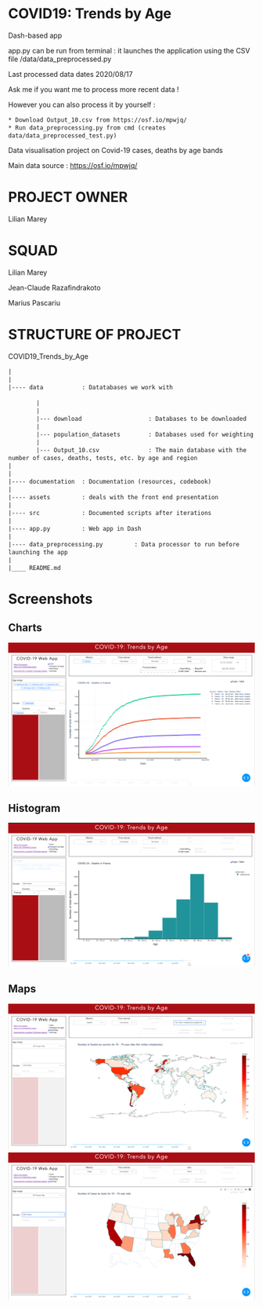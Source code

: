 # COVID19: Trends by Age

Dash-based app

app.py can be run from terminal : it launches the application using the CSV file /data/data_preprocessed.py

Last processed data dates 2020/08/17

Ask me if you want me to process more recent data !

However you can also process it by yourself :

    * Download Output_10.csv from https://osf.io/mpwjq/
    * Run data_preprocessing.py from cmd (creates data/data_preprocessed_test.py)

Data visualisation project on Covid-19 cases, deaths by age bands

Main data source : https://osf.io/mpwjq/

# PROJECT OWNER

Lilian Marey

# SQUAD 

Lilian Marey

Jean-Claude Razafindrakoto

Marius Pascariu

# STRUCTURE OF PROJECT

COVID19_Trends_by_Age

    |
    |
    |---- data           : Datatabases we work with

            |
            |
            |--- download                   : Databases to be downloaded 
            |
            |--- population_datasets        : Databases used for weighting
            |
            |--- Output_10.csv              : The main database with the number of cases, deaths, tests, etc. by age and region
    |        
    |
    |---- documentation  : Documentation (resources, codebook)
    |
    |---- assets         : deals with the front end presentation
    |
    |---- src            : Documented scripts after iterations 
    |
    |---- app.py         : Web app in Dash 
    |
    |---- data_preprocessing.py         : Data processor to run before launching the app
    |
    |____ README.md      

# Screenshots

## Charts
![](documentation/screenshots/screenshot_charts.png)

## Histogram
![](documentation/screenshots/screenshot_histogram.png)

## Maps
![](documentation/screenshots/screenshot_world_map.png)
![](documentation/screenshots/screenshot_USA_map.png)
